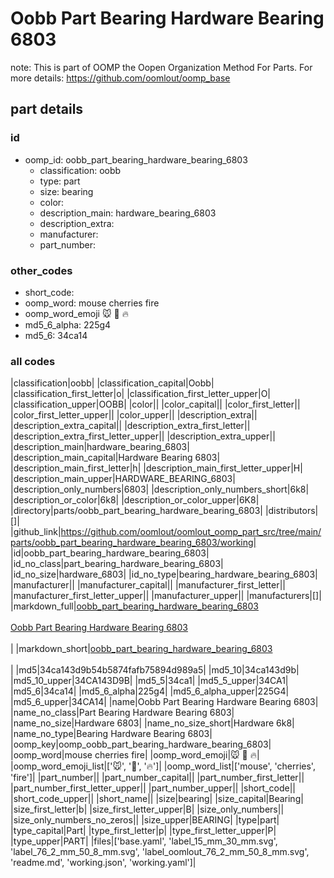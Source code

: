 # Oobb Part Bearing Hardware Bearing 6803  

note: This is part of OOMP the Oopen Organization Method For Parts. For more details: https://github.com/oomlout/oomp_base

##  part details





### id
* oomp_id: oobb_part_bearing_hardware_bearing_6803
  * classification: oobb
  * type: part
  * size: bearing
  * color: 
  * description_main: hardware_bearing_6803
  * description_extra: 
  * manufacturer: 
  * part_number: 

### other_codes
* short_code: 
* oomp_word: mouse cherries fire
* oomp_word_emoji :mouse: :cherries: :fire:
* md5_6_alpha: 225g4
* md5_6: 34ca14

### all codes 
|classification|oobb|
|classification_capital|Oobb|
|classification_first_letter|o|
|classification_first_letter_upper|O|
|classification_upper|OOBB|
|color||
|color_capital||
|color_first_letter||
|color_first_letter_upper||
|color_upper||
|description_extra||
|description_extra_capital||
|description_extra_first_letter||
|description_extra_first_letter_upper||
|description_extra_upper||
|description_main|hardware_bearing_6803|
|description_main_capital|Hardware Bearing 6803|
|description_main_first_letter|h|
|description_main_first_letter_upper|H|
|description_main_upper|HARDWARE_BEARING_6803|
|description_only_numbers|6803|
|description_only_numbers_short|6k8|
|description_or_color|6k8|
|description_or_color_upper|6K8|
|directory|parts/oobb_part_bearing_hardware_bearing_6803|
|distributors|[]|
|github_link|https://github.com/oomlout/oomlout_oomp_part_src/tree/main/parts/oobb_part_bearing_hardware_bearing_6803/working|
|id|oobb_part_bearing_hardware_bearing_6803|
|id_no_class|part_bearing_hardware_bearing_6803|
|id_no_size|hardware_6803|
|id_no_type|bearing_hardware_bearing_6803|
|manufacturer||
|manufacturer_capital||
|manufacturer_first_letter||
|manufacturer_first_letter_upper||
|manufacturer_upper||
|manufacturers|[]|
|markdown_full|[oobb_part_bearing_hardware_bearing_6803](https://github.com/oomlout/oomlout_oomp_part_src/tree/main/parts/oobb_part_bearing_hardware_bearing_6803/working)<br>[](https://github.com/oomlout/oomlout_oomp_part_src/tree/main/parts/oobb_part_bearing_hardware_bearing_6803/working)<br>[Oobb Part Bearing Hardware Bearing 6803](https://github.com/oomlout/oomlout_oomp_part_src/tree/main/parts/oobb_part_bearing_hardware_bearing_6803/working)<br><br>|
|markdown_short|[oobb_part_bearing_hardware_bearing_6803](https://github.com/oomlout/oomlout_oomp_part_src/tree/main/parts/oobb_part_bearing_hardware_bearing_6803/working)<br><br>|
|md5|34ca143d9b54b5874fafb75894d989a5|
|md5_10|34ca143d9b|
|md5_10_upper|34CA143D9B|
|md5_5|34ca1|
|md5_5_upper|34CA1|
|md5_6|34ca14|
|md5_6_alpha|225g4|
|md5_6_alpha_upper|225G4|
|md5_6_upper|34CA14|
|name|Oobb Part Bearing Hardware Bearing 6803|
|name_no_class|Part Bearing Hardware Bearing 6803|
|name_no_size|Hardware 6803|
|name_no_size_short|Hardware 6k8|
|name_no_type|Bearing Hardware Bearing 6803|
|oomp_key|oomp_oobb_part_bearing_hardware_bearing_6803|
|oomp_word|mouse cherries fire|
|oomp_word_emoji|:mouse: :cherries: :fire:|
|oomp_word_emoji_list|[':mouse:', ':cherries:', ':fire:']|
|oomp_word_list|['mouse', 'cherries', 'fire']|
|part_number||
|part_number_capital||
|part_number_first_letter||
|part_number_first_letter_upper||
|part_number_upper||
|short_code||
|short_code_upper||
|short_name||
|size|bearing|
|size_capital|Bearing|
|size_first_letter|b|
|size_first_letter_upper|B|
|size_only_numbers||
|size_only_numbers_no_zeros||
|size_upper|BEARING|
|type|part|
|type_capital|Part|
|type_first_letter|p|
|type_first_letter_upper|P|
|type_upper|PART|
|files|['base.yaml', 'label_15_mm_30_mm.svg', 'label_76_2_mm_50_8_mm.svg', 'label_oomlout_76_2_mm_50_8_mm.svg', 'readme.md', 'working.json', 'working.yaml']|
